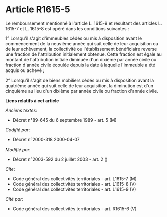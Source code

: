 # Article R1615-5

Le remboursement mentionné à l'article L. 1615-9 et résultant des articles L. 1615-7 et L. 1615-8 est opéré dans les
conditions suivantes :

1° Lorsqu'il s'agit d'immeubles cédés ou mis à disposition avant le commencement de la neuvième année qui suit celle de leur
acquisition ou de leur achèvement, la collectivité ou l'établissement bénéficiaire reverse une fraction de l'attribution
initialement obtenue. Cette fraction est égale au montant de l'attribution initiale diminuée d'un dixième par année civile ou
fraction d'année civile écoulée depuis la date à laquelle l'immeuble a été acquis ou achevé ;

2° Lorsqu'il s'agit de biens mobiliers cédés ou mis à disposition avant la quatrième année qui suit celle de leur
acquisition, la diminution est d'un cinquième au lieu d'un dixième par année civile ou fraction d'année civile.

**Liens relatifs à cet article**

_Anciens textes_:

  - Décret n°89-645 du 6 septembre 1989 - art. 5 (M)

_Codifié par_:

  - Décret n°2000-318 2000-04-07

_Modifié par_:

  - Décret n°2003-592 du 2 juillet 2003 - art. 2 ()

_Cite_:

  - Code général des collectivités territoriales - art. L1615-7 (M)
  - Code général des collectivités territoriales - art. L1615-8 (V)
  - Code général des collectivités territoriales - art. L1615-9 (V)

_Cité par_:

  - Code général des collectivités territoriales - art. R1615-6 (V)
